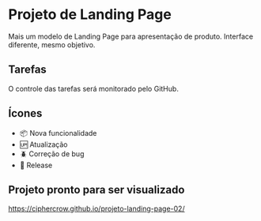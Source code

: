 # Projeto de Landing Page 

 Mais um modelo de Landing Page para apresentação de produto. Interface diferente, mesmo objetivo.

## Tarefas

O controle das tarefas será monitorado pelo GitHub.

## Ícones

- :package: Nova funcionalidade
- :up: Atualização
- :beetle: Correção de bug
- :checkered_flag: Release

## Projeto pronto para ser visualizado	

https://ciphercrow.github.io/projeto-landing-page-02/